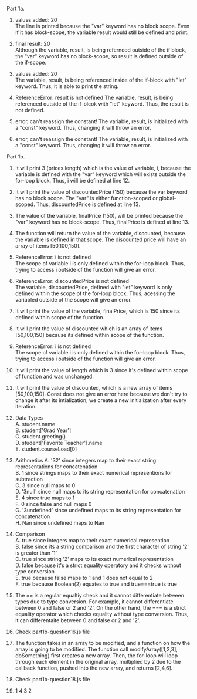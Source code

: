 Part 1a.
1. values added: 20  
The line is printed because the "var" keyword has no block scope. Even if it has block-scope, the variable result would still be defined and print.  

2. final result: 20  
Although the variable, result, is being refernced outside of the if block, the "var" keyword has no block-scope, so result is defined outside of the if-scope.  

3. values added: 20  
The variable, result, is being referenced inside of the if-block with "let" keyword. Thus, it is able to print the string.  

4. ReferenceError: result is not defined
The variable, result, is being referenced outside of the if-blcok with "let" keyword. Thus, the result is not defined.  

5. error, can't reassign the constant!
The variable, result, is initialized with a "const" keyword. Thus, changing it will throw an error.  

6. error, can't reassign the constant!
The variable, result, is initialized with a "const" keyword. Thus, changing it will throw an error.  
  
  
Part 1b.
1. It will print 3 (prices.length) which is the value of variable, i, because the variable is defined with the "var" keyword which will exists outside the for-loop block. Thus, i will be defined at line 12.  
  
2. It will print the value of discountedPrice (150) because the var keyword has no block scope. The "var" is either function-scoped or global-scoped.  Thus, discountedPrice is defined at line 13.  

3. The value of the variable, finalPrice (150), will be printed because the "var" keyword has no block-scope. Thus, finalPrice is defined at line 13.  
  
4. The function will return the value of the variable, discounted, because the variable is defined in that scope. The discounted price will have an array of items [50,100,150].  
  
5. ReferenceError: i is not defined  
 The scope of variable i is only defined within the for-loop block. Thus, trying to access i outside of the function will give an error.  

6. ReferenceError: discountedPrice is not defined  
The variable, discountedPrice, defined with "let" keyword is only defined within the scope of the for-loop block. Thus, acessing the variabled outside of the scope will give an error.  

7. It will print the value of the variable, finalPrice, which is 150 since its defined within scope of the function.  
  
8. It will print the value of discounted which is an array of items [50,100,150] because its defined within scope of the function.

9. ReferenceError: i is not defined  
 The scope of variable i is only defined within the for-loop block. Thus, trying to access i outside of the function will give an error.  

10. It will print the value of length which is 3 since it's defined within scope of function and was unchanged.  
  
11. It will print the value of discounted, which is a new array of items [50,100,150]. Const does not give an error here because we don't try to change it after its intialization, we create a new initialization after every iteration.
  
12. Data Types  
A. student.name  
B. student['Grad Year']  
C. student.greeting()  
D. student['Favorite Teacher'].name  
E. student.courseLoad[0]  
  
13. Arithmetics 
A. '32' since integers map to their exact string representations for concatenation  
B. 1 since strings maps to their exact numerical representions for subtraction  
C. 3 since null maps to 0  
D. '3null' since null maps to its string representation for concatenation  
E. 4 since true maps to 1  
F. 0 since false and null maps 0  
G. '3undefined' since undefined maps to its string representation for concatenation  
H. Nan since undefined maps to Nan  
  
14. Comparison  
A. true since integers map to their exact numerical represention  
B. false since its a string comparison and the first character of string '2' is greater than '1'  
C. true since string '2' maps to its exact numerical representation  
D. false because it's a strict equality operatory and it checks without type conversion  
E. true because false maps to 1 and 1 does not equal to 2  
F. true because Boolean(2) equates to true and true===true is true  
  
15. The == is a regular equaltiy check and it cannot differentiate between types due to type conversion. For example, it cannot differentiate between 0 and false or 2 and '2'. On the other hand, the === is a strict equality operator which checks equality without type conversion. Thus, it can differentaite between 0 and false or 2 and '2'.  
  
16. Check part1b-question16.js file

17. The function takes in an array to be modified, and a function on how the array is going to be modified. The function call modifyArray([1,2,3], doSomething) first creates a new array. Then, the for-loop will loop through each element in the original array, multiplied by 2 due to the callback function, pushed into the new array, and returns [2,4,6].  

18. Check part1b-question18.js file

19. 1 4 3 2

